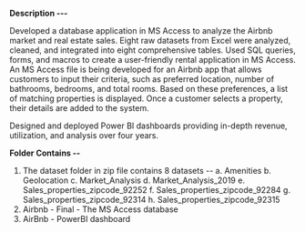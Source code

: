**Description ---**

Developed a database application in MS Access to analyze the Airbnb market and real estate sales. Eight raw datasets
from Excel were analyzed, cleaned, and integrated into eight comprehensive tables.
Used SQL queries, forms, and macros to create a user-friendly rental application in MS Access. An MS Access file is being developed for an Airbnb app that allows customers to input their criteria, 
such as preferred location, number of bathrooms, bedrooms, and total rooms. 
Based on these preferences, a list of matching properties is displayed. Once a customer selects a property, their details are added to the system.

Designed and deployed Power BI dashboards providing in-depth revenue, utilization, and analysis over four years.

**Folder Contains --**
1. The dataset folder in zip file contains 8 datasets -- 
 a. Amenities
 b. Geolocation 
 c. Market_Analysis 
 d. Market_Analysis_2019
 e. Sales_properties_zipcode_92252
 f. Sales_properties_zipcode_92284
 g. Sales_properties_zipcode_92314
 h. Sales_properties_zipcode_92315
2. Airbnb - Final - The MS Access database
3. AirBnb - PowerBI dashboard
